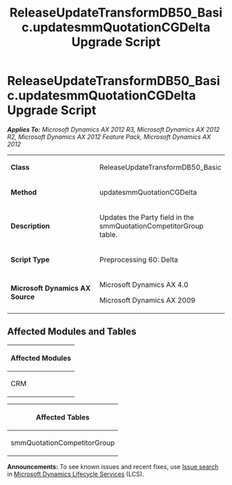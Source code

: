 ﻿---
title: ReleaseUpdateTransformDB50_Basic.updatesmmQuotationCGDelta Upgrade Script
TOCTitle: ReleaseUpdateTransformDB50_Basic.updatesmmQuotationCGDelta Upgrade Script
ms:assetid: 29fb3021-2e3c-2096-aaac-e2c0db3a51f8
ms:mtpsurl: https://msdn.microsoft.com/en-us/library/JJ735904(v=AX.60)
ms:contentKeyID: 49707320
ms.date: 05/18/2015
mtps_version: v=AX.60
---

# ReleaseUpdateTransformDB50\_Basic.updatesmmQuotationCGDelta Upgrade Script 


_**Applies To:** Microsoft Dynamics AX 2012 R3, Microsoft Dynamics AX 2012 R2, Microsoft Dynamics AX 2012 Feature Pack, Microsoft Dynamics AX 2012_

<table>
<colgroup>
<col style="width: 50%" />
<col style="width: 50%" />
</colgroup>
<tbody>
<tr class="odd">
<td><p><strong>Class</strong></p></td>
<td><p>ReleaseUpdateTransformDB50_Basic</p></td>
</tr>
<tr class="even">
<td><p><strong>Method</strong></p></td>
<td><p>updatesmmQuotationCGDelta</p></td>
</tr>
<tr class="odd">
<td><p><strong>Description</strong></p></td>
<td><p>Updates the Party field in the smmQuotationCompetitorGroup table.</p></td>
</tr>
<tr class="even">
<td><p><strong>Script Type</strong></p></td>
<td><p>Preprocessing 60: Delta</p></td>
</tr>
<tr class="odd">
<td><p><strong>Microsoft Dynamics AX Source</strong></p></td>
<td><p>Microsoft Dynamics AX 4.0</p>
<p>Microsoft Dynamics AX 2009</p></td>
</tr>
</tbody>
</table>


## Affected Modules and Tables

<table>
<colgroup>
<col style="width: 100%" />
</colgroup>
<thead>
<tr class="header">
<th><p>Affected Modules</p></th>
</tr>
</thead>
<tbody>
<tr class="odd">
<td><p>CRM</p></td>
</tr>
</tbody>
</table>


<table>
<colgroup>
<col style="width: 100%" />
</colgroup>
<thead>
<tr class="header">
<th><p>Affected Tables</p></th>
</tr>
</thead>
<tbody>
<tr class="odd">
<td><p>smmQuotationCompetitorGroup</p></td>
</tr>
</tbody>
</table>

  
**Announcements:** To see known issues and recent fixes, use [Issue search](http://go.microsoft.com/fwlink/?linkid=389258) in [Microsoft Dynamics Lifecycle Services](http://go.microsoft.com/fwlink/?linkid=306505) (LCS).

